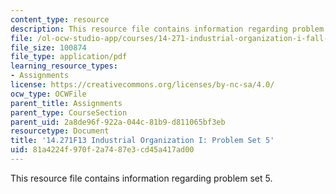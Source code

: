 ```yaml
---
content_type: resource
description: This resource file contains information regarding problem set 5.
file: /ol-ocw-studio-app/courses/14-271-industrial-organization-i-fall-2013/81a4224f970f2a7487e3cd45a417ad00_MIT14_271F13_probset5.pdf
file_size: 100874
file_type: application/pdf
learning_resource_types:
- Assignments
license: https://creativecommons.org/licenses/by-nc-sa/4.0/
ocw_type: OCWFile
parent_title: Assignments
parent_type: CourseSection
parent_uid: 2a8de96f-922a-044c-81b9-d811065bf3eb
resourcetype: Document
title: '14.271F13 Industrial Organization I: Problem Set 5'
uid: 81a4224f-970f-2a74-87e3-cd45a417ad00
---
```

This resource file contains information regarding problem set 5.